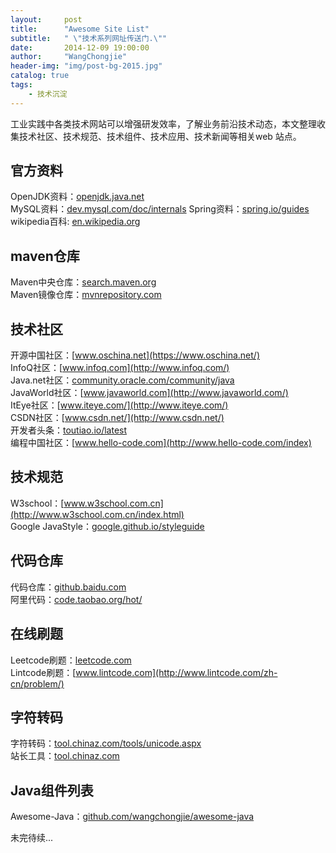 ```yaml
---
layout:     post
title:      "Awesome Site List"
subtitle:   " \"技术系列网址传送门.\""
date:       2014-12-09 19:00:00
author:     "WangChongjie"
header-img: "img/post-bg-2015.jpg"
catalog: true
tags:
    - 技术沉淀
---
```

工业实践中各类技术网站可以增强研发效率，了解业务前沿技术动态，本文整理收集技术社区、技术规范、技术组件、技术应用、技术新闻等相关web
站点。

## 官方资料

  OpenJDK资料：[openjdk.java.net](http://openjdk.java.net/projects/)  
  MySQL资料：[dev.mysql.com/doc/internals](https://dev.mysql.com/doc/internals/en/) 
  Spring资料：[spring.io/guides](http://spring.io/guides)  
  wikipedia百科: [en.wikipedia.org](https://en.wikipedia.org/wiki/Main_Page)  

## maven仓库

  Maven中央仓库：[search.maven.org](http://search.maven.org/)  
  Maven镜像仓库：[mvnrepository.com](http://mvnrepository.com/)  

## 技术社区

  开源中国社区：[www.oschina.net](https://www.oschina.net/)  
  InfoQ社区：[www.infoq.com](http://www.infoq.com/)  
  Java.net社区：[community.oracle.com/community/java](https://community.oracle.com/community/java)  
  JavaWorld社区：[www.javaworld.com](http://www.javaworld.com/)  
  ItEye社区：[www.iteye.com/](http://www.iteye.com/)  
  CSDN社区：[www.csdn.net/](http://www.csdn.net/)  
  开发者头条：[toutiao.io/latest](https://toutiao.io/latest)  
  编程中国社区：[www.hello-code.com](http://www.hello-code.com/index)  
 
## 技术规范
 
   W3school：[www.w3school.com.cn](http://www.w3school.com.cn/index.html)  
   Google JavaStyle：[google.github.io/styleguide](https://google.github.io/styleguide/javaguide.html)  
 
## 代码仓库

  代码仓库：[github.baidu.com](http://github.baidu.com)   
  阿里代码：[code.taobao.org/hot/](http://code.taobao.org/hot/)  
 
## 在线刷题
  
  Leetcode刷题：[leetcode.com](https://leetcode.com)  
  Lintcode刷题：[www.lintcode.com](http://www.lintcode.com/zh-cn/problem/)  
  
## 字符转码
  
  字符转码：[tool.chinaz.com/tools/unicode.aspx](http://tool.chinaz.com/tools/unicode.aspx)  
  站长工具：[tool.chinaz.com](http://tool.chinaz.com)  
  
## Java组件列表
  
  Awesome-Java：[github.com/wangchongjie/awesome-java](https://github.com/wangchongjie/awesome-java)  
  
  
  未完待续...  
